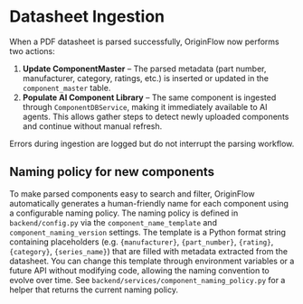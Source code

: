 # Datasheet Ingestion

When a PDF datasheet is parsed successfully, OriginFlow now performs two actions:

1. **Update ComponentMaster** – The parsed metadata (part number, manufacturer, 
   category, ratings, etc.) is inserted or updated in the `component_master` 
   table.
2. **Populate AI Component Library** – The same component is ingested through
   `ComponentDBService`, making it immediately available to AI agents. This
   allows gather steps to detect newly uploaded components and continue without
   manual refresh.

Errors during ingestion are logged but do not interrupt the parsing workflow.

## Naming policy for new components

To make parsed components easy to search and filter, OriginFlow automatically
generates a human-friendly name for each component using a configurable naming
policy. The naming policy is defined in `backend/config.py` via the
`component_name_template` and `component_naming_version` settings. The template
is a Python format string containing placeholders (e.g. `{manufacturer}`,
`{part_number}`, `{rating}`, `{category}`, `{series_name}`) that are filled with
metadata extracted from the datasheet. You can change this template through
environment variables or a future API without modifying code, allowing the
naming convention to evolve over time. See
`backend/services/component_naming_policy.py` for a helper that returns the
current naming policy.

